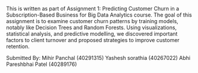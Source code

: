 This is written as part of Assignment 1: Predicting Customer Churn in a Subscription-Based Business for Big Data Analytics course. The goal of this assignment is to examine customer churn patterns by training models, notably like Decision Trees and Random Forests. Using visualizations, statistical analysis, and predictive modelling, we discovered important factors to client turnover and proposed strategies to improve customer retention.

Submitted By:
Mihir Panchal (40291315)
Yashesh sorathia (40267022)
Abhi Pareshbhai Patel (40289176)
